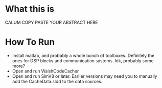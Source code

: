 # What this is
CALUM COPY PASTE YOUR ABSTRACT HERE

# How To Run
- Install matlab, and probably a whole bunch of toolboxes.  Definitely the ones for DSP blocks and communication systems.  Idk, probably some more?
- Open and run WalshCodeCacher
- Open and run SimV8 or later.  Earlier versions may need you to manually add the CacheData.sldd to the data sources.
